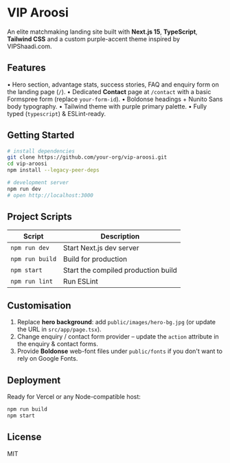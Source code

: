 # VIP Aroosi

An elite matchmaking landing site built with **Next.js 15**, **TypeScript**, **Tailwind CSS** and a custom purple-accent theme inspired by VIPShaadi.com.

## Features

• Hero section, advantage stats, success stories, FAQ and enquiry form on the landing page (`/`).
• Dedicated **Contact** page at `/contact` with a basic Formspree form (replace `your-form-id`).
• Boldonse headings + Nunito Sans body typography.
• Tailwind theme with purple primary palette.
• Fully typed (`typescript`) & ESLint-ready.

## Getting Started

```bash
# install dependencies
git clone https://github.com/your-org/vip-aroosi.git
cd vip-aroosi
npm install --legacy-peer-deps

# development server
npm run dev
# open http://localhost:3000
```

## Project Scripts

| Script | Description |
| ------ | ----------- |
| `npm run dev` | Start Next.js dev server |
| `npm run build` | Build for production |
| `npm start` | Start the compiled production build |
| `npm run lint` | Run ESLint |

## Customisation

1. Replace **hero background**: add `public/images/hero-bg.jpg` (or update the URL in `src/app/page.tsx`).
2. Change enquiry / contact form provider – update the `action` attribute in the enquiry & contact forms.
3. Provide **Boldonse** web-font files under `public/fonts` if you don't want to rely on Google Fonts.

## Deployment

Ready for Vercel or any Node-compatible host:

```bash
npm run build
npm start
```

## License

MIT 